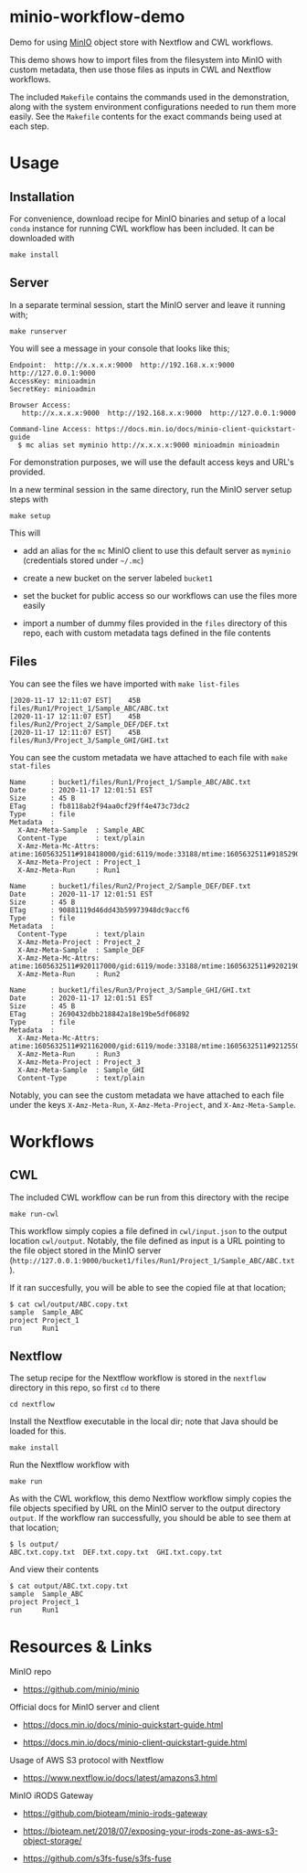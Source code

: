 # minio-workflow-demo

Demo for using [MinIO](https://min.io/) object store with Nextflow and CWL workflows.

This demo shows how to import files from the filesystem into MinIO with custom metadata, then use those files as inputs in CWL and Nextflow workflows.

The included `Makefile` contains the commands used in the demonstration, along with the system environment configurations needed to run them more easily. See the `Makefile` contents for the exact commands being used at each step.

# Usage

## Installation

For convenience, download recipe for MinIO binaries and setup of a local `conda` instance for running CWL workflow has been included. It can be downloaded with

```
make install
```

## Server

In a separate terminal session, start the MinIO server and leave it running with;

```
make runserver
```

You will see a message in your console that looks like this;

```
Endpoint:  http://x.x.x.x:9000  http://192.168.x.x:9000  http://127.0.0.1:9000
AccessKey: minioadmin
SecretKey: minioadmin

Browser Access:
   http://x.x.x.x:9000  http://192.168.x.x:9000  http://127.0.0.1:9000

Command-line Access: https://docs.min.io/docs/minio-client-quickstart-guide
  $ mc alias set myminio http://x.x.x.x:9000 minioadmin minioadmin
```

For demonstration purposes, we will use the default access keys and URL's provided.

In a new terminal session in the same directory, run the MinIO server setup steps with

```
make setup
```

This will

- add an alias for the `mc` MinIO client to use this default server as `myminio` (credentials stored under `~/.mc`)

- create a new bucket on the server labeled `bucket1`

- set the bucket for public access so our workflows can use the files more easily

- import a number of dummy files provided in the `files` directory of this repo, each with custom metadata tags defined in the file contents

## Files

You can see the files we have imported with `make list-files`

```
[2020-11-17 12:11:07 EST]    45B files/Run1/Project_1/Sample_ABC/ABC.txt
[2020-11-17 12:11:07 EST]    45B files/Run2/Project_2/Sample_DEF/DEF.txt
[2020-11-17 12:11:07 EST]    45B files/Run3/Project_3/Sample_GHI/GHI.txt
```

You can see the custom metadata we have attached to each file with `make stat-files`

```
Name      : bucket1/files/Run1/Project_1/Sample_ABC/ABC.txt
Date      : 2020-11-17 12:01:51 EST
Size      : 45 B
ETag      : fb8118ab2f94aa0cf29ff4e473c73dc2
Type      : file
Metadata  :
  X-Amz-Meta-Sample  : Sample_ABC
  Content-Type       : text/plain
  X-Amz-Meta-Mc-Attrs: atime:1605632511#918418000/gid:6119/mode:33188/mtime:1605632511#918529000/uid:1759/uname:kellys5
  X-Amz-Meta-Project : Project_1
  X-Amz-Meta-Run     : Run1

Name      : bucket1/files/Run2/Project_2/Sample_DEF/DEF.txt
Date      : 2020-11-17 12:01:51 EST
Size      : 45 B
ETag      : 90881119d46dd43b59973948dc9accf6
Type      : file
Metadata  :
  Content-Type       : text/plain
  X-Amz-Meta-Project : Project_2
  X-Amz-Meta-Sample  : Sample_DEF
  X-Amz-Meta-Mc-Attrs: atime:1605632511#920117000/gid:6119/mode:33188/mtime:1605632511#920219000/uid:1759/uname:kellys5
  X-Amz-Meta-Run     : Run2

Name      : bucket1/files/Run3/Project_3/Sample_GHI/GHI.txt
Date      : 2020-11-17 12:01:51 EST
Size      : 45 B
ETag      : 2690432dbb218842a18e19be5df06892
Type      : file
Metadata  :
  X-Amz-Meta-Mc-Attrs: atime:1605632511#921162000/gid:6119/mode:33188/mtime:1605632511#921255000/uid:1759/uname:kellys5
  X-Amz-Meta-Run     : Run3
  X-Amz-Meta-Project : Project_3
  X-Amz-Meta-Sample  : Sample_GHI
  Content-Type       : text/plain
```

Notably, you can see the custom metadata we have attached to each file under the keys `X-Amz-Meta-Run`, `X-Amz-Meta-Project`, and `X-Amz-Meta-Sample`.

# Workflows

## CWL

The included CWL workflow can be run from this directory with the recipe

```
make run-cwl
```

This workflow simply copies a file defined in `cwl/input.json` to the output location `cwl/output`. Notably, the file defined as input is a URL pointing to the file object stored in the MinIO server (`http://127.0.0.1:9000/bucket1/files/Run1/Project_1/Sample_ABC/ABC.txt`).

If it ran succesfully, you will be able to see the copied file at that location;

```
$ cat cwl/output/ABC.copy.txt
sample  Sample_ABC
project Project_1
run     Run1
```

## Nextflow

The setup recipe for the Nextflow workflow is stored in the `nextflow` directory in this repo, so first `cd` to there

```
cd nextflow
```

Install the Nextflow executable in the local dir; note that Java should be loaded for this.

```
make install
```

Run the Nextflow workflow with

```
make run
```

As with the CWL workflow, this demo Nextflow workflow simply copies the file objects specified by URL on the MinIO server to the output directory `output`. If the workflow ran successfully, you should be able to see them at that location;

```
$ ls output/
ABC.txt.copy.txt  DEF.txt.copy.txt  GHI.txt.copy.txt
```

And view their contents

```
$ cat output/ABC.txt.copy.txt
sample  Sample_ABC
project Project_1
run     Run1
```

# Resources & Links

MinIO repo

- https://github.com/minio/minio

Official docs for MinIO server and client

- https://docs.min.io/docs/minio-quickstart-guide.html

- https://docs.min.io/docs/minio-client-quickstart-guide.html

Usage of AWS S3 protocol with Nextflow

- https://www.nextflow.io/docs/latest/amazons3.html

MinIO iRODS Gateway

- https://github.com/bioteam/minio-irods-gateway

- https://bioteam.net/2018/07/exposing-your-irods-zone-as-aws-s3-object-storage/

- https://github.com/s3fs-fuse/s3fs-fuse
